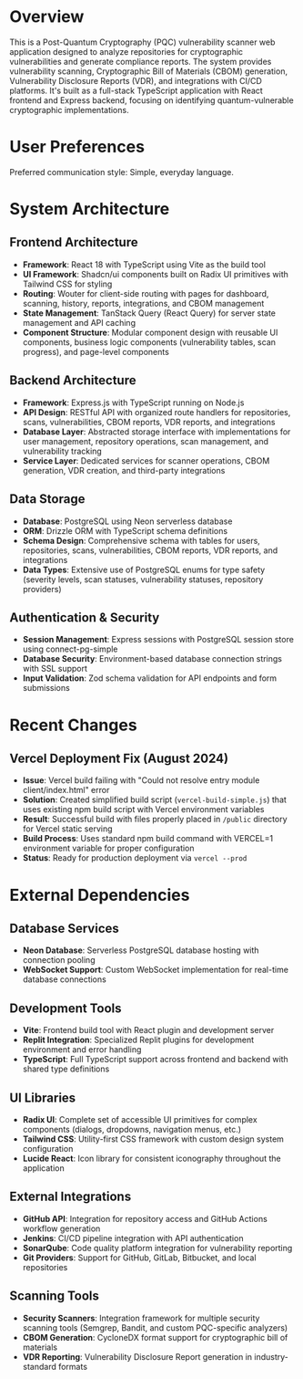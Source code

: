# Overview

This is a Post-Quantum Cryptography (PQC) vulnerability scanner web application designed to analyze repositories for cryptographic vulnerabilities and generate compliance reports. The system provides vulnerability scanning, Cryptographic Bill of Materials (CBOM) generation, Vulnerability Disclosure Reports (VDR), and integrations with CI/CD platforms. It's built as a full-stack TypeScript application with React frontend and Express backend, focusing on identifying quantum-vulnerable cryptographic implementations.

# User Preferences

Preferred communication style: Simple, everyday language.

# System Architecture

## Frontend Architecture
- **Framework**: React 18 with TypeScript using Vite as the build tool
- **UI Framework**: Shadcn/ui components built on Radix UI primitives with Tailwind CSS for styling
- **Routing**: Wouter for client-side routing with pages for dashboard, scanning, history, reports, integrations, and CBOM management
- **State Management**: TanStack Query (React Query) for server state management and API caching
- **Component Structure**: Modular component design with reusable UI components, business logic components (vulnerability tables, scan progress), and page-level components

## Backend Architecture
- **Framework**: Express.js with TypeScript running on Node.js
- **API Design**: RESTful API with organized route handlers for repositories, scans, vulnerabilities, CBOM reports, VDR reports, and integrations
- **Database Layer**: Abstracted storage interface with implementations for user management, repository operations, scan management, and vulnerability tracking
- **Service Layer**: Dedicated services for scanner operations, CBOM generation, VDR creation, and third-party integrations

## Data Storage
- **Database**: PostgreSQL using Neon serverless database
- **ORM**: Drizzle ORM with TypeScript schema definitions
- **Schema Design**: Comprehensive schema with tables for users, repositories, scans, vulnerabilities, CBOM reports, VDR reports, and integrations
- **Data Types**: Extensive use of PostgreSQL enums for type safety (severity levels, scan statuses, vulnerability statuses, repository providers)

## Authentication & Security
- **Session Management**: Express sessions with PostgreSQL session store using connect-pg-simple
- **Database Security**: Environment-based database connection strings with SSL support
- **Input Validation**: Zod schema validation for API endpoints and form submissions

# Recent Changes

## Vercel Deployment Fix (August 2024)
- **Issue**: Vercel build failing with "Could not resolve entry module client/index.html" error
- **Solution**: Created simplified build script (`vercel-build-simple.js`) that uses existing npm build script with Vercel environment variables
- **Result**: Successful build with files properly placed in `/public` directory for Vercel static serving  
- **Build Process**: Uses standard npm build command with VERCEL=1 environment variable for proper configuration
- **Status**: Ready for production deployment via `vercel --prod`

# External Dependencies

## Database Services
- **Neon Database**: Serverless PostgreSQL database hosting with connection pooling
- **WebSocket Support**: Custom WebSocket implementation for real-time database connections

## Development Tools
- **Vite**: Frontend build tool with React plugin and development server
- **Replit Integration**: Specialized Replit plugins for development environment and error handling
- **TypeScript**: Full TypeScript support across frontend and backend with shared type definitions

## UI Libraries
- **Radix UI**: Complete set of accessible UI primitives for complex components (dialogs, dropdowns, navigation menus, etc.)
- **Tailwind CSS**: Utility-first CSS framework with custom design system configuration
- **Lucide React**: Icon library for consistent iconography throughout the application

## External Integrations
- **GitHub API**: Integration for repository access and GitHub Actions workflow generation
- **Jenkins**: CI/CD pipeline integration with API authentication
- **SonarQube**: Code quality platform integration for vulnerability reporting
- **Git Providers**: Support for GitHub, GitLab, Bitbucket, and local repositories

## Scanning Tools
- **Security Scanners**: Integration framework for multiple security scanning tools (Semgrep, Bandit, and custom PQC-specific analyzers)
- **CBOM Generation**: CycloneDX format support for cryptographic bill of materials
- **VDR Reporting**: Vulnerability Disclosure Report generation in industry-standard formats